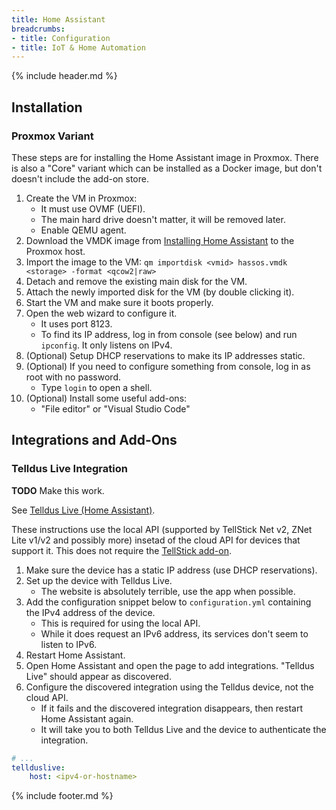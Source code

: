 ```yaml
---
title: Home Assistant
breadcrumbs:
- title: Configuration
- title: IoT & Home Automation
---
```

{% include header.md %}

## Installation

### Proxmox Variant

These steps are for installing the Home Assistant image in Proxmox. There is also a "Core" variant which can be installed as a Docker image, but don't doesn't include the add-on store.

1. Create the VM in Proxmox:
    - It must use OVMF (UEFI).
    - The main hard drive doesn't matter, it will be removed later.
    - Enable QEMU agent.
1. Download the VMDK image from [Installing Home Assistant](https://www.home-assistant.io/hassio/installation/) to the Proxmox host.
1. Import the image to the VM: `qm importdisk <vmid> hassos.vmdk <storage> -format <qcow2|raw>`
1. Detach and remove the existing main disk for the VM.
1. Attach the newly imported disk for the VM (by double clicking it).
1. Start the VM and make sure it boots properly.
1. Open the web wizard to configure it.
    - It uses port 8123.
    - To find its IP address, log in from console (see below) and run `ipconfig`. It only listens on IPv4.
1. (Optional) Setup DHCP reservations to make its IP addresses static.
1. (Optional) If you need to configure something from console, log in as root with no password.
    - Type `login` to open a shell.
1. (Optional) Install some useful add-ons:
    - "File editor" or "Visual Studio Code"

## Integrations and Add-Ons

### Telldus Live Integration

**TODO** Make this work.

See [Telldus Live (Home Assistant)](https://www.home-assistant.io/integrations/tellduslive/).

These instructions use the local API (supported by TellStick Net v2, ZNet Lite v1/v2 and possibly more) insetad of the cloud API for devices that support it. This does not require the [TellStick add-on](https://www.home-assistant.io/integrations/tellstick/).

1. Make sure the device has a static IP address (use DHCP reservations).
1. Set up the device with Telldus Live.
    - The website is absolutely terrible, use the app when possible.
1. Add the configuration snippet below to `configuration.yml` containing the IPv4 address of the device.
    - This is required for using the local API.
    - While it does request an IPv6 address, its services don't seem to listen to IPv6.
1. Restart Home Assistant.
1. Open Home Assistant and open the page to add integrations. "Telldus Live" should appear as discovered.
1. Configure the discovered integration using the Telldus device, not the cloud API.
    - If it fails and the discovered integration disappears, then restart Home Assistant again.
    - It will take you to both Telldus Live and the device to authenticate the integration.

```yaml
# ...
tellduslive:
    host: <ipv4-or-hostname>
```

{% include footer.md %}
